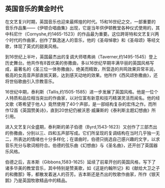 
## 英国音乐的黄金时代

在文艺复兴时期，英国音乐也迎来最辉煌的时代。15和16世纪之交，一部重要的音乐作品集——《伊顿合唱曲集》出现，它是当年供伊顿教堂各种仪式使用的，其中科尼什（Cornyshe,约1465-1523）的作品最为重要。这位跨哥特和文艺复兴两个时代的作曲家，创作了飘逸迷人的音乐，他的《圣母悼歌》和《圣母颂》等经文歌，体现了英式的甜美风格。

到16世纪上半叶，英国最杰出的复调大师塔弗纳（Taverner,约1495-1545）登上历史舞台。他共作有8首优美的弥撒曲，多以16世纪早期丰满华丽的英国风格写成，最著名的《圣三位一体弥撒曲》，绝美而精致，所营造的共鸣效果异常丰润，极高的女高音声部直抵天籁，达到感天动地的效果。他所作《西风颂弥撒曲》，还将世俗歌曲引入宗教音乐。

16世纪中期，泰利斯（Tallis,约1505-1585）进一步发展了英国风格。他是一位个人特质和品位相当突出的作曲家，以对位富有新意和技巧精湛灵活而闻名。他的经文歌《寄希望于他人》竟然使用了40个声部，是一部结构复杂的宏伟之作。而所作12首《英国赞美诗》，直到20世纪仍被沃恩·威廉斯的《泰利斯主题幻想曲》所引用。

进入文艺复兴全盛期，泰利斯的弟子伯德（Byrd,1543-1623）又创作了三部杰出的弥撒曲，分别以三、四和五声部写成。它们所呈现的复调结构在当时几乎独一无二，所表达的情绪也十分多样化；在谱曲时，伯德只挑选自己感兴趣的文字，以求音乐充分与歌词相符合。伯德的弦乐曲《幻想曲》与《圣名曲》，还开创了英国器乐风格。

伯德之后，吉本斯（Gibbons,1583-1625）延续了前辈开创的英国风格，写下了诸多华美的教堂音乐，其中特别是赞美歌，如《这是约翰所记》和《献给大卫之子的和撒那》等，都散发着迷人的芬芳。吉本斯还是杰出的牧歌作曲家，所作《银天鹅》乃是英国牧歌精品中的精品。